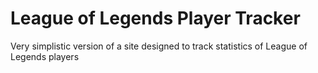 <h1>League of Legends Player Tracker</h1>

Very simplistic version of a site designed to track statistics of League of Legends players
